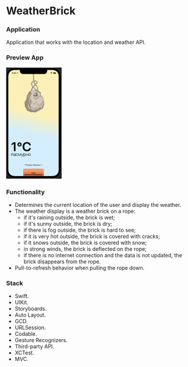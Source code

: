 # WeatherBrick

### Application
Application that works with the location and weather API.

### Preview App
<img src="https://github.com/VitKhryapin/WeatherBrick/blob/main/Preview.png" width="150" height="300"> 

### Functionality
+ Determines the current location of the user and display the weather.
+ The weather display is a weather brick on a rope:
  + if it's raining outside, the brick is wet;
  + if it's sunny outside, the brick is dry;
  + if there is fog outside, the brick is hard to see;
  + if it is very hot outside, the brick is covered with cracks;
  + if it snows outside, the brick is covered with snow;
  + in strong winds, the brick is deflected on the rope;
  + if there is no internet connection and the data is not updated, the brick disappears from the rope.
+ Pull-to-refresh behavior when pulling the rope down.

### Stack
+ Swift.
+ UIKit.
+ Storyboards.
+ Auto Layout.
+ GCD.
+ URLSession.
+ Codable.
+ Gesture Recognizers.
+ Third-party API.
+ XCTest.
+ MVC.
